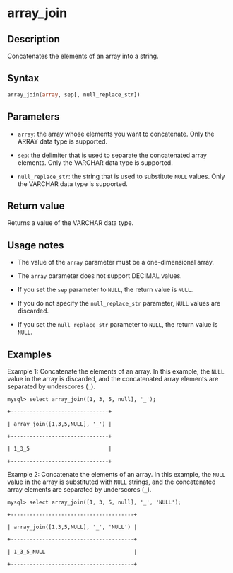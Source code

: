 # array_join

## Description

Concatenates the elements of an array into a string.

## Syntax

```SQL
array_join(array, sep[, null_replace_str])
```

## Parameters

- `array`: the array whose elements you want to concatenate. Only the ARRAY data type is supported.

- `sep`: the delimiter that is used to separate the concatenated array elements. Only the VARCHAR data type is supported.

- `null_replace_str`: the string that is used to substitute `NULL` values. Only the VARCHAR data type is supported.

## Return value

Returns a value of the VARCHAR data type.

## Usage notes

- The value of the `array` parameter must be a one-dimensional array.

- The `array` parameter does not support DECIMAL values.

- If you set the `sep` parameter to `NULL`, the return value is `NULL`.

- If you do not specify the `null_replace_str` parameter, `NULL` values are discarded.

- If you set the `null_replace_str` parameter to `NULL`, the return value is `NULL`.

## Examples

Example 1: Concatenate the elements of an array. In this example, the `NULL` value in the array is discarded, and the concatenated array elements are separated by underscores (`_`).

```Plain%20Text
mysql> select array_join([1, 3, 5, null], '_');

+-------------------------------+

| array_join([1,3,5,NULL], '_') |

+-------------------------------+

| 1_3_5                         |

+-------------------------------+
```

Example 2: Concatenate the elements of an array. In this example, the `NULL` value in the array is substituted with `NULL` strings, and the concatenated array elements are separated by underscores (`_`).

```Plain%20Text
mysql> select array_join([1, 3, 5, null], '_', 'NULL');

+---------------------------------------+

| array_join([1,3,5,NULL], '_', 'NULL') |

+---------------------------------------+

| 1_3_5_NULL                            |

+---------------------------------------+
```
